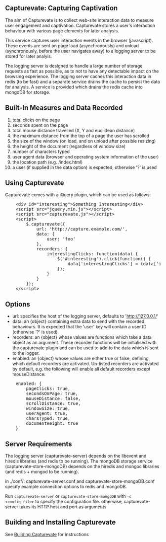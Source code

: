 Capturevate: Capturing Captivation
------------------------------------
The aim of Capturevate is to collect web-site interaction data to measure user engagement and captivation. Capturevate stores a user's interaction behaviour with various page elements for later analysis.

This service captures user interaction events in the browser (javascript). These events are sent on page load (asynchronously) and unload (synchronously, before the user navigates away) to a logging server to be stored for later analyis.

The logging server is designed to handle a large number of storage requests as fast as possible, as to not to have any detectable impact on the browsing experience. The logging server caches this interaction data in redis (to be fast) and a separate service drains the cache to persist the data for analysis. A service is provided which drains the redis cache into mongoDB for storage.


Built-In Measures and Data Recorded
-------------------------------------
1.  total clicks on the page
2.  seconds spent on the page
3.  total mouse distance travelled (X, Y and euclidean distance)
4.  the maximum distance from the top of a page the user has scrolled
5.  the size of the window (on load, and on unload after possible resizing)
6.  the height of the document (regardless of window size)
7.  number of characters typed
8.  user agent data (browser and operating system information of the user)
9.  the location path (e.g. /index.html)
10. a user (if supplied in the data option) is expected, otherwise '?' is used

Using Capturevate
------------------
Capturevate comes with a jQuery plugin, which can be used as follows:

<pre>
    &lt;div id="interesting"&gt;Something Interesting&lt;/div&gt;
    &lt;script src="jquery.min.js"&gt;&lt;/script&gt;
    &lt;script src="capturevate.js"&gt;&lt;/script&gt;
    &lt;script&gt;
        $.capturevate({
            url: 'http://capture.example.com/',
            data: {
                user: 'foo'
            },
            recorders: {
                interestingClicks: function(data) {
                    $('#interesting').click(function() {
                        data['interestingClicks'] = (data['interestingClicks'] || 0) + 1;
                    });
                }
            }
        });
    &lt;/script&gt;
</pre>

Options
--------
- url: specifies the host of the logging server, defaults to 'http://127.0.0.1/'
- data: an {object} containing extra data to send with the recorded behaviours. It is expected that the 'user' key will contain a user ID (otherwise '?' is used)
- recorders: an {object} whose values are functions which take a data object as an argument. These recorder functions will be initialised with the capturevate plugin and can be used to add to the data which is sent to the logger.
- enabled: an {object} whose values are either true or false, defining which default recorders are activated. Un-listed recorders are activated by default, e.g. the following will enable all default recorders except mouseDistance:

<pre>
    enabled: {
        pageClicks: true,
        secondsOnPage: true,
        mouseDistance: false,
        scrollDistance: true,
        windowSize: true,
        userAgent: true,
        charsTyped: true,
        documentHeight: true
    }
</pre>

Server Requirements
--------------------
The logging server (capturevate-server) depends on the libevent and hiredis libraries (and redis to be running). The mongoDB storage service (capturevate-store-mongoDB) depends on the hiredis and mongoc libraries (and redis + mongod to be running).

in ./conf/:
capturevate-server.conf and capturevate-store-mongoDB.conf specify example connection options to redis and mongoDB.

Run <code>capturevate-server</code> or <code>capturevate-store-mongoDB</code> with <code>-c &lt;config-file&gt;</code> to specify the configuration file.
otherwise, capturevate-server takes its HTTP host and port as arguments

Building and Installing Capturevate
------------------------------------
See <a href="./doc/building.md">Building Capturevate</a> for instructions



